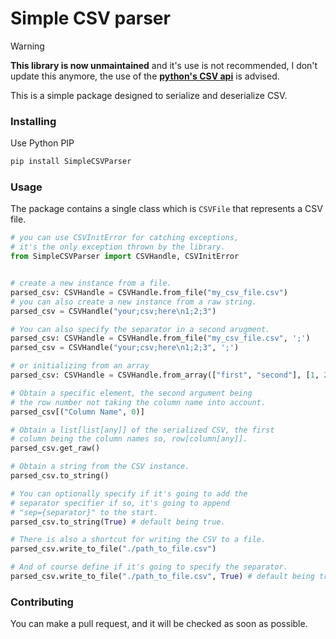 # Simple CSV parser

> [!warning]
> **This library is now unmaintained** and it's use is not recommended, I don't update this anymore, the use of the
> [**python's CSV api**](https://docs.python.org/3/library/csv.html) is advised.

This is a simple package designed to serialize and deserialize CSV.

### Installing

Use Python PIP

```bash
pip install SimpleCSVParser
```

### Usage

The package contains a single class which is `CSVFile` that represents a CSV file.

```py
# you can use CSVInitError for catching exceptions, 
# it's the only exception thrown by the library.
from SimpleCSVParser import CSVHandle, CSVInitError


# create a new instance from a file.
parsed_csv: CSVHandle = CSVHandle.from_file("my_csv_file.csv")
# you can also create a new instance from a raw string.
parsed_csv = CSVHandle("your;csv;here\n1;2;3")

# You can also specify the separator in a second arugment.
parsed_csv: CSVHandle = CSVHandle.from_file("my_csv_file.csv", ';')
parsed_csv = CSVHandle("your;csv;here\n1;2;3", ';')

# or initializing from an array
parsed_csv: CSVHandle = CSVHandle.from_array(["first", "second"], [1, 2])

# Obtain a specific element, the second argument being 
# the row number not taking the column name into account.
parsed_csv[("Column Name", 0)]

# Obtain a list[list[any]] of the serialized CSV, the first
# column being the column names so, row[column[any]].
parsed_csv.get_raw()

# Obtain a string from the CSV instance.
parsed_csv.to_string()

# You can optionally specify if it's going to add the 
# separator specifier if so, it's going to append 
# "sep={separator}" to the start.
parsed_csv.to_string(True) # default being true.

# There is also a shortcut for writing the CSV to a file.
parsed_csv.write_to_file("./path_to_file.csv")

# And of course define if it's going to specify the separator.
parsed_csv.write_to_file("./path_to_file.csv", True) # default being true.
```

### Contributing

You can make a pull request, and it will be checked as soon as possible.

